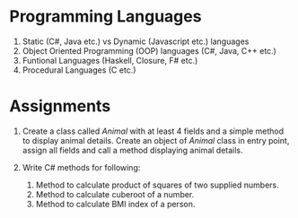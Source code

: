# Programming Languages

1. Static (C#, Java etc.) vs Dynamic (Javascript etc.) languages
1. Object Oriented Programming (OOP) languages (C#, Java, C++ etc.)
1. Funtional Languages (Haskell, Closure, F# etc.)
1. Procedural Languages (C etc.)

# Assignments
1. Create a class called *Animal* with at least 4 fields and a simple method to display animal details. Create an object of *Animal* class in entry point, assign all fields and call a method displaying animal details.

1. Write C# methods for following:
    1. Method to calculate product of squares of two supplied numbers.
    1. Method to calculate cuberoot of a number.
    1. Method to calculate BMI index of a person.
    